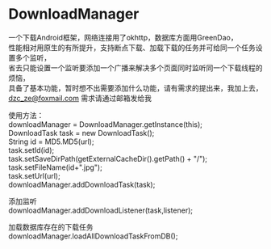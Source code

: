 # DownloadManager
一个下载Android框架，网络连接用了okhttp，数据库方面用GreenDao，<br/>
性能相对用原生的有所提升，支持断点下载、加载下载的任务并可给同一个任务设置多个监听，<br/>
省去只能设置一个监听要添加一个广播来解决多个页面同时监听同一个下载线程的烦恼，<br/>
具备了基本功能，暂时想不出需要添加什么功能，请有需求的提出来，我加上去，<br/>
dzc_ze@foxmail.com 需求请通过邮箱发给我<br/>

使用方法：<br/>
downloadManager = DownloadManager.getInstance(this);<br/>
DownloadTask task = new DownloadTask();<br/>
String id = MD5.MD5(url);<br/>
task.setId(id);<br/>
task.setSaveDirPath(getExternalCacheDir().getPath() + "/");<br/>
task.setFileName(id+".jpg");<br/>
task.setUrl(url);<br/>
downloadManager.addDownloadTask(task);<br/>


添加监听<br/>
downloadManager.addDownloadListener(task,listener);


加载数据库存在的下载任务<br/>
downloadManager.loadAllDownloadTaskFromDB();
